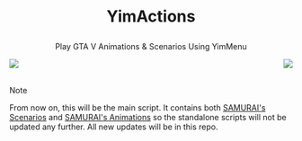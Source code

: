 # <p align="center"> YimActions </p>
<p align="center"> Play GTA V Animations &amp; Scenarios Using YimMenu </p>

<img align="left" src="https://github.com/xesdoog/YimActions/assets/66764345/ac2cb099-c312-4705-ab9c-1cec9f241dc2"> <img align="right" src="https://github.com/xesdoog/YimActions/assets/66764345/a71d2a09-d116-4864-a2f7-19d0f02a8828">⠀⠀⠀⠀⠀⠀⠀⠀⠀⠀⠀⠀⠀⠀⠀⠀⠀⠀

##
##
##
##
##
##
##
##
##
##
##

> [!NOTE]
> From now on, this will be the main script. It contains both [SAMURAI's Scenarios](https://github.com/YimMenu-Lua/SAMURAI-Scenarios) and [SAMURAI's Animations](https://github.com/YimMenu-Lua/SAMURAI-Animations) so the standalone scripts will not be updated any further. All new updates will be in this repo.
